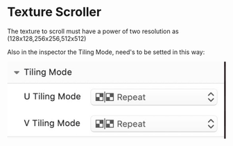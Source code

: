 # Texture Scroller

The texture to scroll must have a power of two resolution as (128x128,256x256,512x512)

Also in the inspector the Tiling Mode, need's to be setted in this way:

![](img/tilling.jpg)